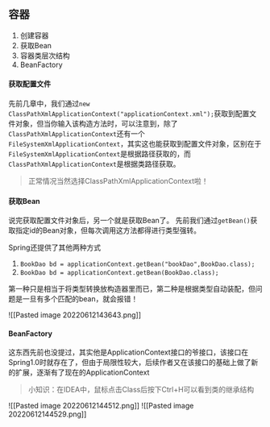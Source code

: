 ## 容器
1. 创建容器
2. 获取Bean
3. 容器类层次结构
4. BeanFactory

#### 获取配置文件
先前几章中，我们通过`new ClassPathXmlApplicationContext("applicationContext.xml");`获取到配置文件对象，但当你输入该构造方法时，可以注意到，除了`ClassPathXmlApplicationContext`还有一个` FileSystemXmlApplicationContext`，其实这也能获取到配置文件对象，区别在于`FileSystemXmlApplicationContext`是根据路径获取的，而`ClassPathXmlApplicationContext`是根据类路径获取。

> 正常情况当然选择ClassPathXmlApplicationContext啦！

#### 获取Bean
说完获取配置文件对象后，另一个就是获取Bean了。
先前我们通过`getBean()`获取指定id的Bean对象，但每次调用这方法都得进行类型强转。

Spring还提供了其他两种方式
1. `BookDao bd = applicationContext.getBean("bookDao",BookDao.class);`
2. `BookDao bd = applicationContext.getBean(BookDao.class);`

第一种只是相当于将类型转换放构造器里而已，第二种是根据类型自动装配，但问题是一旦有多个匹配的bean，就会报错！

![[Pasted image 20220612143643.png]]

#### BeanFactory
这东西先前也没提过，其实他是ApplicationContext接口的爷接口，该接口在Spring1.0时就存在了，但由于局限性较大，后续作者又在该接口的基础上做了新的扩展，逐渐有了现在的ApplicationContext

> 小知识：在IDEA中，鼠标点击Class后按下Ctrl+H可以看到类的继承结构

![[Pasted image 20220612144512.png]]
![[Pasted image 20220612144529.png]]